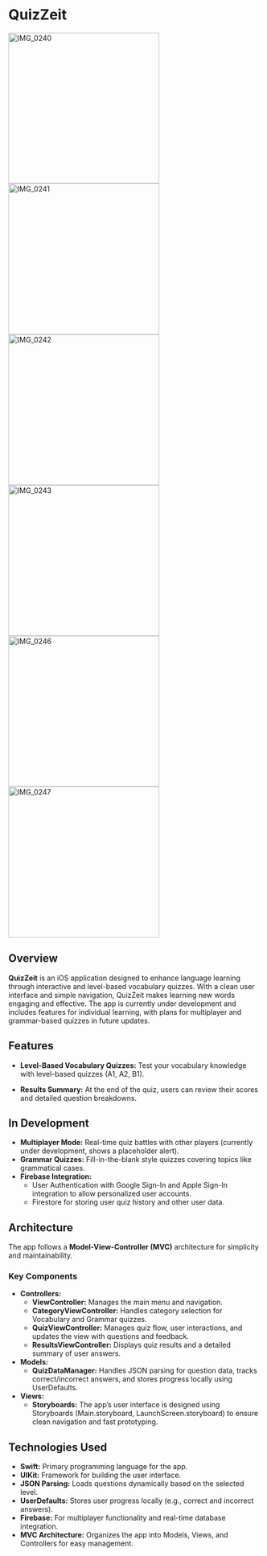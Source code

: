 # QuizZeit


<img src="https://github.com/user-attachments/assets/04617ca7-3d8e-4209-b1ed-a9eb66e01156" alt="IMG_0240" width="300">
<img src="https://github.com/user-attachments/assets/d803fd2d-014c-4b60-b8a9-87f2a22dfa1d" alt="IMG_0241" width="300">
<img src="https://github.com/user-attachments/assets/ac0ac000-a2e0-45d5-90f7-738b3d893a00" alt="IMG_0242" width="300">
<img src="https://github.com/user-attachments/assets/4a47f952-d910-457d-b5e8-474a9b052799" alt="IMG_0243" width="300">
<img src="https://github.com/user-attachments/assets/ae0f9440-6962-4170-a0b3-dbaf95187123" alt="IMG_0246" width="300">
<img src="https://github.com/user-attachments/assets/6e42ab5b-8612-40da-bff2-9101cc6b6f63" alt="IMG_0247" width="300">





## Overview

**QuizZeit** is an iOS application designed to enhance language learning through interactive and level-based vocabulary quizzes. 
With a clean user interface and simple navigation, QuizZeit makes learning new words engaging and effective. The app is currently 
under development and includes features for individual learning, with plans for multiplayer and grammar-based quizzes in future updates.

## Features

* **Level-Based Vocabulary Quizzes:** Test your vocabulary knowledge with level-based quizzes (A1, A2, B1).

* **Results Summary:** At the end of the quiz, users can review their scores and detailed question breakdowns.


## In Development
* **Multiplayer Mode:** Real-time quiz battles with other players (currently under development, shows a placeholder alert).
* **Grammar Quizzes:** Fill-in-the-blank style quizzes covering topics like grammatical cases.
* **Firebase Integration:**
  * User Authentication with Google Sign-In and Apple Sign-In integration to allow personalized user accounts.
  * Firestore for storing user quiz history and other user data.

## Architecture
The app follows a **Model-View-Controller (MVC)** architecture for simplicity and maintainability.
### Key Components 
* **Controllers:**
  * **ViewController:** Manages the main menu and navigation.
  * **CategoryViewController:** Handles category selection for Vocabulary and Grammar quizzes.
  * **QuizViewController:** Manages quiz flow, user interactions, and updates the view with questions and feedback.
  * **ResultsViewController:** Displays quiz results and a detailed summary of user answers.
* **Models:**
  * **QuizDataManager:** Handles JSON parsing for question data, tracks correct/incorrect answers, and stores progress locally using UserDefaults.
* **Views:**
  * **Storyboards:** The app’s user interface is designed using Storyboards (Main.storyboard, LaunchScreen.storyboard) to ensure clean navigation and fast prototyping.
## Technologies Used 
* **Swift:** Primary programming language for the app.
* **UIKit:** Framework for building the user interface.
* **JSON Parsing:** Loads questions dynamically based on the selected level.
* **UserDefaults:** Stores user progress locally (e.g., correct and incorrect answers).
* **Firebase:** For multiplayer functionality and real-time database integration.
* **MVC Architecture:** Organizes the app into Models, Views, and Controllers for easy management.
